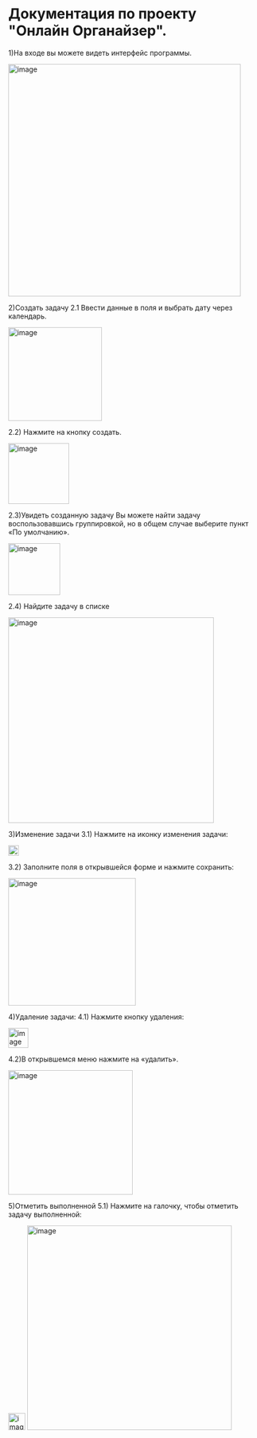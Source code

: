 # **Документация по проекту** "Онлайн Органайзер".

1)На входе вы можете видеть интерфейс программы.

<img width="467" alt="image" src="https://github.com/user-attachments/assets/091642f4-af6f-45c8-a913-e229a7752ca5" />

2)Создать задачу
2.1 Ввести данные в поля и выбрать дату через календарь.

<img width="188" alt="image" src="https://github.com/user-attachments/assets/5e9e705a-c446-4b09-a917-7e28decd736c" />

2.2) Нажмите на кнопку создать.

<img width="122" alt="image" src="https://github.com/user-attachments/assets/7c1fa977-85d3-47ce-892b-4dcd669e5f88" />

2.3)Увидеть созданную задачу
Вы можете найти задачу воспользовавшись группировкой, но в общем случае выберите пункт «По умолчанию».

<img width="104" alt="image" src="https://github.com/user-attachments/assets/1f13afc9-2081-418d-816f-e1442faabbce" />

2.4) Найдите задачу в списке

<img width="413" alt="image" src="https://github.com/user-attachments/assets/142f171c-b4ad-431b-85b6-beaaed8d8c32" />

3)Изменение задачи
3.1) Нажмите на иконку изменения задачи:

<img width="21" alt="image" src="https://github.com/user-attachments/assets/ecc076f8-4c96-492d-ba28-6b64165aed81" />

3.2) Заполните поля в открывшейся форме и нажмите сохранить:

<img width="256" alt="image" src="https://github.com/user-attachments/assets/678ba437-7538-4992-a9ed-097dfdfff440" />

4)Удаление задачи:
4.1) Нажмите кнопку удаления:

<img width="40" alt="image" src="https://github.com/user-attachments/assets/36dfb7bf-e2d4-4a32-bab6-1a749be4360c" />

4.2)В открывшемся меню нажмите на «удалить».

<img width="250" alt="image" src="https://github.com/user-attachments/assets/52ec4537-2032-479a-b18f-bca528152434" />

5)Отметить выполненной
5.1) Нажмите на галочку, чтобы отметить задачу выполненной:

<img width="34" alt="image" src="https://github.com/user-attachments/assets/28aa6cb3-4bd7-4b00-9df5-1d25db1e4ae5" />


<img width="411" alt="image" src="https://github.com/user-attachments/assets/6523e0ba-b505-4116-ba9c-636d920cdaf1" />

